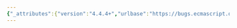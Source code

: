 ```yaml
---
{"_attributes":{"version":"4.4.4+","urlbase":"https://bugs.ecmascript.org/","maintainer":"dherman@mozilla.com"},"bug":{"bug_id":1262,"creation_ts":"2013-03-06 14:15:00 -0800","short_desc":"8.4.2.4: ArraySetLength algorithm can produce broken arrays","delta_ts":"2015-01-30 04:11:17 -0800","product":"ECMA-262, Editions 5 and 5.1","component":"technical content","version":"Edition 5.1","rep_platform":"All","op_sys":"All","bug_status":"CONFIRMED","priority":"Normal","bug_severity":"normal","dependson":1200,"everconfirmed":true,"reporter":{"uid":"allen","name":"Allen Wirfs-Brock"},"assigned_to":{"uid":"allen","name":"Allen Wirfs-Brock"},"cc":["andrebargull","jorendorff"],"long_desc":[{"commentid":3294,"comment_count":0,"who":{"uid":"allen","name":"Allen Wirfs-Brock"},"bug_when":"2013-03-06 14:15:14 -0800","thetext":"+++ This bug was initially created as a clone of Bug #1200 +++\n\nThe ArraySetLength algorithm can produce arrays which no longer respect the array invariant described in [8.4.2]. \n\ntest case sketch (most likely only reproducible if you use a custom ES5/6 implementation):\n---\nfunction defLen(arr, len, f) {\n  Object.defineProperty(arr, \"length\", {value: {valueOf: function(){ f && f(); return len }}});\n}\n\na = [];\ndefLen(a, 1, function() {defLen(a, 10); a[5]='test'});\n---\n\n\nArraySetLength retrieves and stores the current 'length' PropertyDescriptor in steps 1-2. When ToUint32() is called in step 5, user defined code can be executed (e.g. a custom 'valueOf' function, see above). This user code may change the array's length again and thereby invalidate the previously stored `oldLen` value. And as a result, both ArraySetLength invocations assume `newLen >= oldLen` (step 8) and no array trimming will be applied. \n\na = [];\na.[[DefineOwnProperty]](\"length\", {[[Value: 1 (user code)]]})\n -> ArraySetLength(A = a, Desc = {[[Value: 1 (user code)]]})\n   -> oldLen = 0\n   -> newLen = ToUint32(Desc.[[Value]]) = 1\n     /* start user code as a side-effect of ToUint32() */\n     -> a.[[DefineOwnProperty]](\"length\", {[[Value: 10]]})\n       -> ArraySetLength(A = a, Desc = {[[Value: 10]]})\n         -> oldLen = 0\n         -> newLen = ToUint32(Desc.[[Value]]) = 10\n         -> newLen(10) >= oldLen(0) => OrdinaryDefineOwnProperty(A, \"length\", newLenDesc = {[[Value: 10]]})\n         -> return\n     -> a.[[SetP]](\"5\", 'test', a)\n     /* end user code as a side-effect of ToUint32() */\n   -> newLen(1) >= oldLen(0) => OrdinaryDefineOwnProperty(A, \"length\", newLenDesc = {[[Value: 1]]})\n\nNow `a`'s \"length\" property will be `1`, but the property at index 5 wasn't removed. \n\n\nThis bug is also present in the ES5.1 specification."},{"commentid":11753,"comment_count":1,"who":{"uid":"jorendorff","name":"Jason Orendorff"},"bug_when":"2015-01-29 16:42:33 -0800","thetext":"I think this has been fixed.\n\nIn the current draft (rev 31) the coercion happens in step 4, and doesn't get the array's oldLen until steps 6-9."},{"commentid":11757,"comment_count":2,"who":{"uid":"andrebargull","name":"André Bargull"},"bug_when":"2015-01-30 04:11:17 -0800","thetext":"(In reply to Jason Orendorff from comment #1)\n> I think this has been fixed.\n\nThis issue report is for a possible 5.1 errata, ES6 was covered in bug 1200."}]}}
---
```


